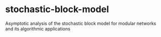 # stochastic-block-model

Asymptotic analysis of the stochastic block model for modular networks and its
algorithmic applications
